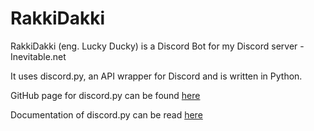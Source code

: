 # RakkiDakki
RakkiDakki (eng. Lucky Ducky) is a Discord Bot for my Discord server - Inevitable.net

It uses discord.py, an API wrapper for Discord and is written in Python.

GitHub page for discord.py can be found [here](https://github.com/Rapptz/discord.py)

Documentation of discord.py can be read [here](https://discordpy.readthedocs.io/en/latest/index.html)